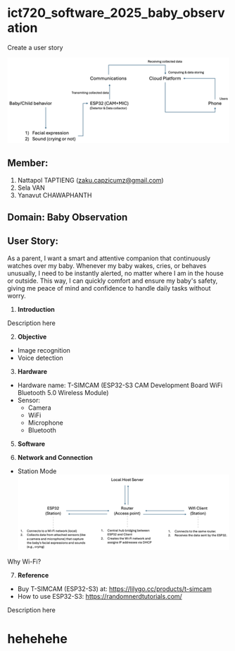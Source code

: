 # ict720_software_2025_baby_observation
Create a user story

![Alt text](images/diagram_1.png)


## Member:
1. Nattapol TAPTIENG (zaku.capzicumz@gmail.com)
2. Sela VAN
3. Yanavut CHAWAPHANTH

## Domain: Baby Observation

## User Story:
As a parent, I want a smart and attentive companion that continuously watches over my baby. Whenever my baby wakes, cries, or behaves unusually, I need to be instantly alerted, no matter where I am in the house or outside. This way, I can quickly comfort and ensure my baby's safety, giving me peace of mind and confidence to handle daily tasks without worry.

1. **Introduction**

Description here

2. **Objective**
- Image recognition
- Voice detection


3. **Hardware**
- Hardware name: T-SIMCAM (ESP32-S3 CAM Development Board WiFi Bluetooth 5.0 Wireless Module)
- Sensor:
  - Camera
  - WiFi
  - Microphone
  - Bluetooth


5. **Software**

6. **Network and Connection**
- Station Mode
![Alt text](images/NaC.png)

Why Wi-Fi?

7. **Reference**
- Buy T-SIMCAM (ESP32-S3) at: https://lilygo.cc/products/t-simcam
- How to use ESP32-S3: https://randomnerdtutorials.com/

Description here

# hehehehe


